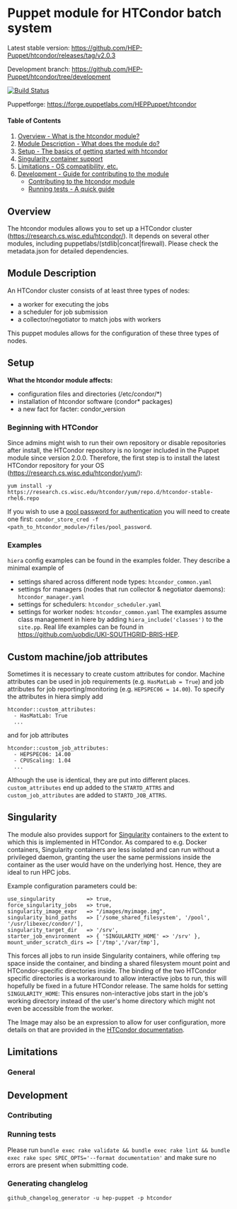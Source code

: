 # Puppet module for HTCondor batch system

Latest stable version: https://github.com/HEP-Puppet/htcondor/releases/tag/v2.0.3

Development branch: https://github.com/HEP-Puppet/htcondor/tree/development

[![Build Status](https://travis-ci.org/HEP-Puppet/htcondor.svg?branch=master)](https://travis-ci.org/HEP-Puppet/htcondor)

Puppetforge: https://forge.puppetlabs.com/HEPPuppet/htcondor


#### Table of Contents
1. [Overview - What is the htcondor module?](#overview)
2. [Module Description - What does the module do?](#module-description)
3. [Setup - The basics of getting started with htcondor](#setup)
4. [Singularity container support](#singularity)
5. [Limitations - OS compatibility, etc.](#limitations)
6. [Development - Guide for contributing to the module](#development)
	* [Contributing to the htcondor module](#contributing)
    * [Running tests - A quick guide](#running-tests)

## Overview
The htcondor modules allows you to set up a HTCondor cluster (https://research.cs.wisc.edu/htcondor/).
It depends on several other modules, including puppetlabs/(stdlib|concat|firewall).
Please check the metadata.json for detailed dependencies.

## Module Description
An HTCondor cluster consists of at least three types of nodes:
 * a worker for executing the jobs
 * a scheduler for job submission
 * a collector/negotiator to match jobs with workers

This puppet modules allows for the configuration of these three types of nodes.


## Setup
**What the htcondor module affects:**
 * configuration files and directories (/etc/condor/*)
 * installation of htcondor software (condor* packages)
 * a new fact for facter: condor_version

### Beginning with HTCondor
Since admins might wish to run their own repository or disable repositories after install,
the HTCondor repository is no longer included in the Puppet module since version 2.0.0.
Therefore, the first step is to install the latest HTCondor repository for your OS (https://research.cs.wisc.edu/htcondor/yum/):
```
yum install -y https://research.cs.wisc.edu/htcondor/yum/repo.d/htcondor-stable-rhel6.repo
```
If you wish to use a [pool password for authentication](http://research.cs.wisc.edu/htcondor/manual/latest/3_6Security.html#SECTION00463400000000000000) you will need to create one first: ```condor_store_cred -f <path_to_htcondor_module>/files/pool_password```.

### Examples
`hiera` config examples can be found in the examples folder. They describe a minimal example of
 - settings shared across different node types: `htcondor_common.yaml`
 - settings for managers (nodes that run collector & negotiator daemons): `htcondor_manager.yaml`
 - settings for schedulers: `htcondor_scheduler.yaml`
 - settings for worker nodes: `htcondor_common.yaml`
The examples assume class management in hiere by adding  `hiera_include('classes')` to the `site.pp`.
Real life examples can be found in https://github.com/uobdic/UKI-SOUTHGRID-BRIS-HEP.

## Custom machine/job attributes
Sometimes it is necessary to create custom attributes for condor. Machine attributes can be used
in job requirements (e.g. `HasMatLab = True`) and job attributes for job reporting/monitoring (e.g. `HEPSPEC06 = 14.00`).
To specify the attributes in hiera simply add
```
htcondor::custom_attributes:
  - HasMatLab: True
  ...
```
and for job attributes
```
htcondor::custom_job_attributes:
  - HEPSPEC06: 14.00
  - CPUScaling: 1.04
  ...
```
Although the use is identical, they are put into different places. `custom_attributes` end up added to the `STARTD_ATTRS`
and `custom_job_attributes` are added to `STARTD_JOB_ATTRS`.

## Singularity
The module also provides support for [Singularity](http://singularity.lbl.gov/) containers to the extent to which this is implemented in HTCondor. As compared to e.g. Docker containers, Singularity containers are less isolated and can run without a privileged daemon, granting the user the same permissions inside the container as the user would have on the underlying host. Hence, they are ideal to run HPC jobs.

Example configuration parameters could be:
```
use_singularity          => true,
force_singularity_jobs   => true,
singularity_image_expr   => "/images/myimage.img",
singularity_bind_paths   => ['/some_shared_filesystem', '/pool', '/usr/libexec/condor/'],
singularity_target_dir   => '/srv',
starter_job_environment  => { 'SINGULARITY_HOME' => '/srv' },
mount_under_scratch_dirs => ['/tmp','/var/tmp'],
```
This forces all jobs to run inside Singularity containers, while offering `tmp` space inside the container, and binding a shared filesystem mount point and HTCondor-specific directories inside.
The binding of the two HTCondor specific directories is a workaround to allow interactive jobs to run, this will hopefully be fixed in a future HTCondor release.
The same holds for setting `SINGULARITY_HOME`: This ensures non-interactive jobs start in the job's working directory instead of the user's home directory which might not even be accessible from the worker.

The Image may also be an expression to allow for user configuration, more details on that are provided in the [HTCondor documentation](https://research.cs.wisc.edu/htcondor/manual/latest/3_17Singularity_Support.html).

## Limitations
### General


## Development

### Contributing
### Running tests
Please run
```bundle exec rake validate && bundle exec rake lint && bundle exec rake spec SPEC_OPTS='--format documentation'```
and make sure no errors are present when submitting code.

### Generating changlelog
```
github_changelog_generator -u hep-puppet -p htcondor
```
